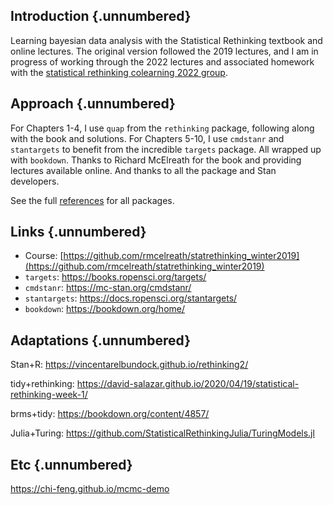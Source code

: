 ## Introduction {.unnumbered}

Learning bayesian data analysis with the Statistical Rethinking textbook
and online lectures. The original version followed the 2019 lectures, and
I am in progress of working through the 2022 lectures and associated homework
with the [statistical rethinking colearning 2022 group](https://github.com/robitalec/statistical-rethinking-colearning-2022).

## Approach  {.unnumbered}

For Chapters 1-4, I use `quap` from the `rethinking` package, following
along with the book and solutions. For Chapters 5-10, I use `cmdstanr` and
`stantargets` to benefit from the incredible `targets` package. All wrapped 
up with `bookdown`. Thanks to Richard McElreath for the book and providing
lectures available online. And thanks to all the package and Stan developers. 

See the full [references](#references) for all packages. 

## Links  {.unnumbered}

* Course: [https://github.com/rmcelreath/statrethinking_winter2019](https://github.com/rmcelreath/statrethinking_winter2019)
* `targets`: https://books.ropensci.org/targets/
* `cmdstanr`: https://mc-stan.org/cmdstanr/
* `stantargets`: https://docs.ropensci.org/stantargets/
* `bookdown`: https://bookdown.org/home/

## Adaptations  {.unnumbered}

Stan+R: https://vincentarelbundock.github.io/rethinking2/

tidy+rethinking: https://david-salazar.github.io/2020/04/19/statistical-rethinking-week-1/

brms+tidy: https://bookdown.org/content/4857/

Julia+Turing: https://github.com/StatisticalRethinkingJulia/TuringModels.jl


## Etc {.unnumbered}

https://chi-feng.github.io/mcmc-demo
